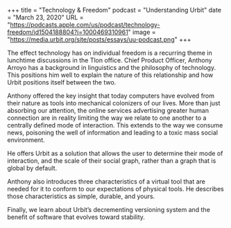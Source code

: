 +++
title = "Technology & Freedom"
podcast = "Understanding Urbit"
date = "March 23, 2020"
URL = "https://podcasts.apple.com/us/podcast/technology-freedom/id1504188804?i=1000469310961"
image = "https://media.urbit.org/site/posts/essays/uu-podcast.png"
+++

The effect technology has on individual freedom is a recurring theme in lunchtime discussions in the Tlon office. Chief Product Officer, Anthony Arroyo has a background in linguistics and the philosophy of technology. This positions him well to explain the nature of this relationship and how Urbit positions itself between the two.

Anthony offered the key insight that today computers have evolved from their nature as tools into mechanical colonizers of our lives. More than just absorbing our attention, the online services advertising greater human connection are in reality limiting the way we relate to one another to a centrally defined mode of interaction. This extends to the way we consume news, poisoning the well of information and leading to a toxic mass social environment.

He offers Urbit as a solution that allows the user to determine their mode of interaction, and the scale of their social graph, rather than a graph that is global by default.

Anthony also introduces three characteristics of a virtual tool that are needed for it to conform to our expectations of physical tools. He describes those characteristics as simple, durable, and yours.

Finally, we learn about Urbit’s decrementing versioning system and the benefit of software that evolves toward stability.

